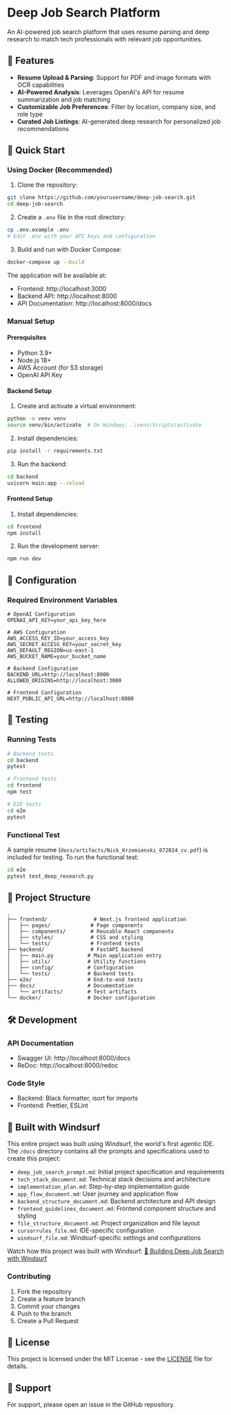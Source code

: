 # Deep Job Search Platform

An AI-powered job search platform that uses resume parsing and deep research to match tech professionals with relevant job opportunities.

## 🌟 Features

- **Resume Upload & Parsing**: Support for PDF and image formats with OCR capabilities
- **AI-Powered Analysis**: Leverages OpenAI's API for resume summarization and job matching
- **Customizable Job Preferences**: Filter by location, company size, and role type
- **Curated Job Listings**: AI-generated deep research for personalized job recommendations

## 🚀 Quick Start

### Using Docker (Recommended)

1. Clone the repository:
```bash
git clone https://github.com/yourusername/deep-job-search.git
cd deep-job-search
```

2. Create a `.env` file in the root directory:
```bash
cp .env.example .env
# Edit .env with your API keys and configuration
```

3. Build and run with Docker Compose:
```bash
docker-compose up --build
```

The application will be available at:
- Frontend: http://localhost:3000
- Backend API: http://localhost:8000
- API Documentation: http://localhost:8000/docs

### Manual Setup

#### Prerequisites
- Python 3.9+
- Node.js 18+
- AWS Account (for S3 storage)
- OpenAI API Key

#### Backend Setup

1. Create and activate a virtual environment:
```bash
python -m venv venv
source venv/bin/activate  # On Windows: .\venv\Scripts\activate
```

2. Install dependencies:
```bash
pip install -r requirements.txt
```

3. Run the backend:
```bash
cd backend
uvicorn main:app --reload
```

#### Frontend Setup

1. Install dependencies:
```bash
cd frontend
npm install
```

2. Run the development server:
```bash
npm run dev
```

## 🔧 Configuration

### Required Environment Variables

```env
# OpenAI Configuration
OPENAI_API_KEY=your_api_key_here

# AWS Configuration
AWS_ACCESS_KEY_ID=your_access_key
AWS_SECRET_ACCESS_KEY=your_secret_key
AWS_DEFAULT_REGION=us-east-1
AWS_BUCKET_NAME=your_bucket_name

# Backend Configuration
BACKEND_URL=http://localhost:8000
ALLOWED_ORIGINS=http://localhost:3000

# Frontend Configuration
NEXT_PUBLIC_API_URL=http://localhost:8000
```

## 🧪 Testing

### Running Tests

```bash
# Backend tests
cd backend
pytest

# Frontend tests
cd frontend
npm test

# E2E tests
cd e2e
pytest
```

### Functional Test

A sample resume (`docs/artifacts/Nick_Krzemienski_072024_cv.pdf`) is included for testing. To run the functional test:

```bash
cd e2e
pytest test_deep_research.py
```

## 📁 Project Structure

```
.
├── frontend/               # Next.js frontend application
│   ├── pages/             # Page components
│   ├── components/        # Reusable React components
│   ├── styles/            # CSS and styling
│   └── tests/             # Frontend tests
├── backend/               # FastAPI backend
│   ├── main.py           # Main application entry
│   ├── utils/            # Utility functions
│   ├── config/           # Configuration
│   └── tests/            # Backend tests
├── e2e/                  # End-to-end tests
├── docs/                 # Documentation
│   └── artifacts/        # Test artifacts
└── docker/               # Docker configuration
```

## 🛠️ Development

### API Documentation

- Swagger UI: http://localhost:8000/docs
- ReDoc: http://localhost:8000/redoc

### Code Style

- Backend: Black formatter, isort for imports
- Frontend: Prettier, ESLint

## 🤖 Built with Windsurf

This entire project was built using Windsurf, the world's first agentic IDE. The `/docs` directory contains all the prompts and specifications used to create this project:

- `deep_job_search_prompt.md`: Initial project specification and requirements
- `tech_stack_document.md`: Technical stack decisions and architecture
- `implementation_plan.md`: Step-by-step implementation guide
- `app_flow_document.md`: User journey and application flow
- `backend_structure_document.md`: Backend architecture and API design
- `frontend_guidelines_document.md`: Frontend component structure and styling
- `file_structure_document.md`: Project organization and file layout
- `cursorrules_file.md`: IDE-specific configuration
- `windsurf_file.md`: Windsurf-specific settings and configurations

Watch how this project was built with Windsurf:
[🎥 Building Deep Job Search with Windsurf](https://youtu.be/FNO8ZIMsyGA)

### Contributing

1. Fork the repository
2. Create a feature branch
3. Commit your changes
4. Push to the branch
5. Create a Pull Request

## 📄 License

This project is licensed under the MIT License - see the [LICENSE](LICENSE) file for details.

## 🤝 Support

For support, please open an issue in the GitHub repository.
